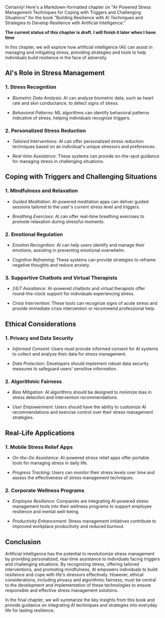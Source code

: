 Certainly! Here's a Markdown-formatted chapter on "AI-Powered Stress Management Techniques for Coping with Triggers and Challenging Situations" for the book "Building Resilience with AI Techniques and Strategies to Develop Resilience with Artificial Intelligence."

**The current status of this chapter is draft. I will finish it later when I have time**

In this chapter, we will explore how artificial intelligence (AI) can assist in managing and mitigating stress, providing strategies and tools to help individuals build resilience in the face of adversity.

AI's Role in Stress Management
------------------------------

### 1. **Stress Recognition**

* *Biometric Data Analysis*: AI can analyze biometric data, such as heart rate and skin conductance, to detect signs of stress.

* *Behavioral Patterns*: ML algorithms can identify behavioral patterns indicative of stress, helping individuals recognize triggers.

### 2. **Personalized Stress Reduction**

* *Tailored Interventions*: AI can offer personalized stress reduction techniques based on an individual's unique stressors and preferences.

* *Real-time Assistance*: These systems can provide on-the-spot guidance for managing stress in challenging situations.

Coping with Triggers and Challenging Situations
-----------------------------------------------

### 1. **Mindfulness and Relaxation**

* *Guided Meditation*: AI-powered meditation apps can deliver guided sessions tailored to the user's current stress level and triggers.

* *Breathing Exercises*: AI can offer real-time breathing exercises to promote relaxation during stressful moments.

### 2. **Emotional Regulation**

* *Emotion Recognition*: AI can help users identify and manage their emotions, assisting in preventing emotional overwhelm.

* *Cognitive Reframing*: These systems can provide strategies to reframe negative thoughts and reduce anxiety.

### 3. **Supportive Chatbots and Virtual Therapists**

* *24/7 Assistance*: AI-powered chatbots and virtual therapists offer round-the-clock support for individuals experiencing stress.

* *Crisis Intervention*: These tools can recognize signs of acute stress and provide immediate crisis intervention or recommend professional help.

Ethical Considerations
----------------------

### 1. **Privacy and Data Security**

* *Informed Consent*: Users must provide informed consent for AI systems to collect and analyze their data for stress management.

* *Data Protection*: Developers should implement robust data security measures to safeguard users' sensitive information.

### 2. **Algorithmic Fairness**

* *Bias Mitigation*: AI algorithms should be designed to minimize bias in stress detection and intervention recommendations.

* *User Empowerment*: Users should have the ability to customize AI recommendations and exercise control over their stress management strategies.

Real-Life Applications
----------------------

### 1. **Mobile Stress Relief Apps**

* *On-the-Go Assistance*: AI-powered stress relief apps offer portable tools for managing stress in daily life.

* *Progress Tracking*: Users can monitor their stress levels over time and assess the effectiveness of stress management techniques.

### 2. **Corporate Wellness Programs**

* *Employee Resilience*: Companies are integrating AI-powered stress management tools into their wellness programs to support employee resilience and mental well-being.

* *Productivity Enhancement*: Stress management initiatives contribute to improved workplace productivity and reduced burnout.

Conclusion
----------

Artificial intelligence has the potential to revolutionize stress management by providing personalized, real-time assistance to individuals facing triggers and challenging situations. By recognizing stress, offering tailored interventions, and promoting mindfulness, AI empowers individuals to build resilience and cope with life's stressors effectively. However, ethical considerations, including privacy and algorithmic fairness, must be central to the development and implementation of these technologies to ensure responsible and effective stress management solutions.

In the final chapter, we will summarize the key insights from this book and provide guidance on integrating AI techniques and strategies into everyday life for lasting resilience.
